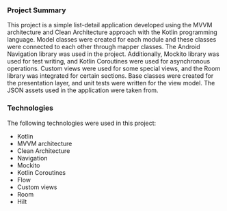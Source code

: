 ### Project Summary
This project is a simple list-detail application developed using the MVVM architecture and Clean Architecture approach with the Kotlin programming language. Model classes were created for each module and these classes were connected to each other through mapper classes. The Android Navigation library was used in the project. Additionally, Mockito library was used for test writing, and Kotlin Coroutines were used for asynchronous operations. Custom views were used for some special views, and the Room library was integrated for certain sections. Base classes were created for the presentation layer, and unit tests were written for the view model. The JSON assets used in the application were taken from.

### Technologies
The following technologies were used in this project:

- Kotlin
- MVVM architecture
- Clean Architecture 
- Navigation 
- Mockito 
- Kotlin Coroutines 
- Flow
- Custom views 
- Room 
- Hilt
